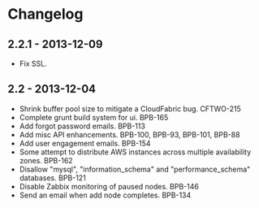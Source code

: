 Changelog
=========

2.2.1 - 2013-12-09
------------------

* Fix SSL.

2.2 - 2013-12-04
----------------

* Shrink buffer pool size to mitigate a CloudFabric bug. CFTWO-215
* Complete grunt build system for ui. BPB-165
* Add forgot password emails. BPB-113
* Add misc API enhancements. BPB-100, BPB-93, BPB-101, BPB-88
* Add user engagement emails. BPB-154
* Some attempt to distribute AWS instances across multiple availability zones. BPB-162
* Disallow "mysql", "information_schema" and "performance_schema" databases. BPB-121
* Disable Zabbix monitoring of paused nodes. BPB-146
* Send an email when add node completes. BPB-134
